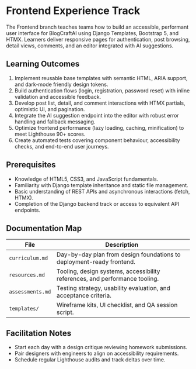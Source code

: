 # Frontend Experience Track

The Frontend branch teaches teams how to build an accessible, performant user interface for BlogCraftAI using Django Templates, Bootstrap 5, and HTMX. Learners deliver responsive pages for authentication, post browsing, detail views, comments, and an editor integrated with AI suggestions.

## Learning Outcomes

1. Implement reusable base templates with semantic HTML, ARIA support, and dark-mode friendly design tokens.
2. Build authentication flows (login, registration, password reset) with inline validation and accessible feedback.
3. Develop post list, detail, and comment interactions with HTMX partials, optimistic UI, and pagination.
4. Integrate the AI suggestion endpoint into the editor with robust error handling and fallback messaging.
5. Optimize frontend performance (lazy loading, caching, minification) to meet Lighthouse 90+ scores.
6. Create automated tests covering component behaviour, accessibility checks, and end-to-end user journeys.

## Prerequisites

- Knowledge of HTML5, CSS3, and JavaScript fundamentals.
- Familiarity with Django template inheritance and static file management.
- Basic understanding of REST APIs and asynchronous interactions (fetch, HTMX).
- Completion of the Django backend track or access to equivalent API endpoints.

## Documentation Map

| File | Description |
| --- | --- |
| `curriculum.md` | Day-by-day plan from design foundations to deployment-ready frontend. |
| `resources.md` | Tooling, design systems, accessibility references, and performance tooling. |
| `assessments.md` | Testing strategy, usability evaluation, and acceptance criteria. |
| `templates/` | Wireframe kits, UI checklist, and QA session script. |

## Facilitation Notes

- Start each day with a design critique reviewing homework submissions.
- Pair designers with engineers to align on accessibility requirements.
- Schedule regular Lighthouse audits and track deltas over time.

